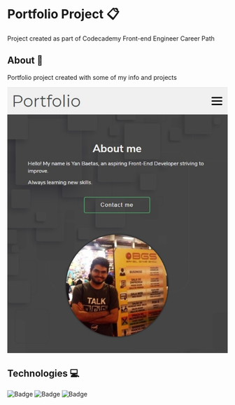 # Portfolio Project :clipboard:
Project created as part of Codecademy Front-end Engineer Career Path

## About :wave:
Portfolio project created with some of my info and projects

<p align="center">
  <img src="/assets/images/home-page.jpg" alt="Main page" width="800" />
</p>

## Technologies :computer:
![Badge](https://img.shields.io/badge/HTML5-E34F26?style=for-the-badge&logo=html5&logoColor=white)
![Badge](https://img.shields.io/badge/CSS3-1572B6?style=for-the-badge&logo=css3&logoColor=white)
![Badge](https://img.shields.io/badge/JavaScript-%23F7DF1E?style=for-the-badge&logo=JavaScript&logoColor=black)
